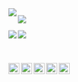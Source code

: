 <img align="left" src="https://github-readme-stats.vercel.app/api?username=killed&show_icons=true&hide_border=true&theme=midnight-purple" />

![](https://komarev.com/ghpvc/?username=killed&color=blueviolet)

<img align="left" src="https://github-readme-stats.vercel.app/api/top-langs/?username=killed&hide_border=true&theme=midnight-purple" />

<img align="left" src="https://github-readme-stats.vercel.app/api/wakatime?username=killed&hide_border=true&theme=midnight-purple" />

<br />
<br />
<br />

[<img align="left" alt="Steam" width="22px" src="https://cdn.jsdelivr.net/npm/simple-icons@v3/icons/steam.svg" />][steam]
[<img align="left" alt="LastFM" width="22px" src="https://cdn.jsdelivr.net/npm/simple-icons@v3/icons/last-dot-fm.svg" />][lastfm]
[<img align="left" alt="Twitter" width="22px" src="https://cdn.jsdelivr.net/npm/simple-icons@v3/icons/twitter.svg" />][twitter]
[<img align="left" alt="Instagram" width="22px" src="https://cdn.jsdelivr.net/npm/simple-icons@v3/icons/instagram.svg" />][instagram]
[<img alin="left" alt="Discord" width="22px" src="https://cdn.jsdelivr.net/npm/simple-icons@v3/icons/discord.svg" />][discord]

[discord]: https://discordapp.com/users/839622707535413278
[instagram]: https://instagram.com/jgj
[steam]: https://steamcommunity.com/id/stretching
[twitter]: https://twitter.com/galaxy
[lastfm]: https://www.last.fm/user/js
